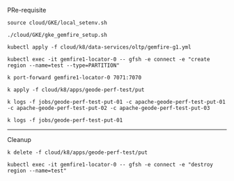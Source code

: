 PRe-requisite


```shell
source cloud/GKE/local_setenv.sh
```


```shell
./cloud/GKE/gke_gemfire_setup.sh
```



```shell
kubectl apply -f cloud/k8/data-services/oltp/gemfire-g1.yml
```

```shell
kubectl exec -it gemfire1-locator-0 -- gfsh -e connect -e "create region --name=test --type=PARTITION"
```

```shell
k port-forward gemfire1-locator-0 7071:7070
```

```shell
k apply -f cloud/k8/apps/geode-perf-test/put
```

```shell
k logs -f jobs/geode-perf-test-put-01 -c apache-geode-perf-test-put-01 -c apache-geode-perf-test-put-02 -c apache-geode-perf-test-put-03
```

```shell
k logs -f jobs/geode-perf-test-put-01 
```

-----------
Cleanup

```shell
k delete -f cloud/k8/apps/geode-perf-test/put
```

```shell
kubectl exec -it gemfire1-locator-0 -- gfsh -e connect -e "destroy region --name=test"
```
